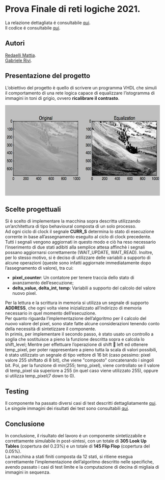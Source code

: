 # Prova Finale di reti logiche 2021.
La relazione dettagliata é consultabile [qui](/Doc/relazione.pdf).  
Il codice é consultabile [qui](/Code_And_Tests/project_reti_logiche.vhd).
## Autori
[Redaelli Mattia](https://github.com/redaellimattia).  
[Gabriele Rivi](https://github.com/GabrieleRivi).  

## Presentazione del progetto
L’obiettivo del progetto è quello di scrivere un programma VHDL che simuli il comportamento di una rete logica capace di equalizzare l’istogramma di immagini in toni di grigio, ovvero **ricalibrare il contrasto**.
<p align="center">
  <img width="635" height="295" src="/Doc/img/esempio.png">
</p>

## Scelte progettuali
Si è scelto di implementare la macchina sopra descritta utilizzando un’architettura di tipo behavioural composta di un solo processo.  
Ad ogni ciclo di clock il segnale **CURR_S** determina lo stato di esecuzione corrente in base all’assegnamento eseguito al ciclo di clock precedente. Tutti i segnali vengono aggiornati in questo modo e ciò ha reso necessario l’inserimento di due stati adibiti alla semplice attesa affinchè i segnali possano aggiornarsi correttamente (WAIT_UPDATE, WAIT_READ).
Inoltre, per lo stesso motivo, si è deciso di utilizzare delle variabili a supporto di alcune operazioni (queste sono infatti aggiornate immediatamente dopo l’assegnamento di valore), tra cui:
* **pixel_counter**: Un contatore per tenere traccia dello stato di avanzamento dell’esecuzione;
* **delta_value, delta_int, temp**: Variabili a supporto del calcolo del valore nuovo pixel.

Per la lettura e la scrittura in memoria si utilizza un segnale di supporto **ADDRESS**, che ogni volta viene inizializzato all’indirizzo di memoria necessario in quel momento dell’esecuzione.  
Per quanto riguarda l’implementazione dell’algoritmo per il calcolo del nuovo valore del pixel, sono state fatte alcune considerazioni tenendo conto della necessità di sintetizzare il componente.  
In primis, per implementare il secondo passo, è stato usato un controllo a soglia che sostituisce a pieno la funzione descritta sopra e calcola lo shift_level;
Mentre per effettuare l’operazione di shift 􀀀 left ed ottenere temp_pixel, per poter rappresentare a pieno tutta la scala di valori possibili, è stato utilizzato un segnale di tipo vettore di 16 bit (caso pessimo: pixel valore 255 shiftato di 8 bit), che viene "composto"
concatenando i singoli bit.
Poi, per la funzione di min(255; temp_pixel), viene controllato se il valore di temp_pixel
sia superiore a 255 (in quel caso viene utilizzato 255), oppure si utilizza temp_pixel(7
down to 0).

## Testing
Il componente ha passato diversi casi di test descritti dettagliatamente [qui](/Doc/relazione.pdf).  
Le singole immagini dei risultati dei test sono consultabili [qui](/Code_And_Tests/Tests).

## Conclusione
In conclusione, il risultato del lavoro é un componente sintetizzabile e correttamente simulabile in post-sintesi, con un totale di **305 Look Up Tables** (copertura del 0.23%) e un totale di **145 Flip Flop** (copertura del 0.05%).  
La macchina a stati finiti composta da 12 stati, si ritiene esegua correttamente l’implementazione dell’algoritmo descritto nelle specifiche, avendo passato i casi di test limite e la computazione di decina di migliaia di immagini in sequenza.
